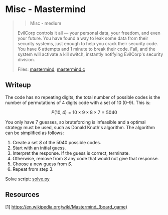 # Misc - Mastermind

> > Misc - medium
>
> EvilCorp controls it all — your personal data, your freedom, and even your future. You have found a way to leak some data from their security systems, just enough to help you crack their security code. You have 6 attempts and 1 minute to break their code. Fail, and the system will activate a kill switch, instantly notifying EvilCorp's security division.
>
> Files: [mastermind](../src/mastermind), [mastermind.c](../src/mastermind.c)

## Writeup

The code has no repeating digits, the total number of possible codes is the number of permutations of 4 digits code with a set of 10 (0-9). This is:

$$
P(10,4)=10\times 9\times 8\times 7 = 5040
$$

You only have 7 guesses, so bruteforcing is infeasible and a optimal strategy must be used, such as Donald Knuth's algorithm. The algorithm can be simplified as follows:

1. Create a set $S$ of the 5040 possible codes.
2. Start with an initial guess.
3. Interpret the response. If the guess is correct, terminate.
4. Otherwise, remove from $S$ any code that would not give that response.
5. Choose a new guess from $S$.
6. Repeat from step 3.

Solve script: [solve.py](../src/solve.py)

## Resources

[1] <https://en.wikipedia.org/wiki/Mastermind_(board_game)>
